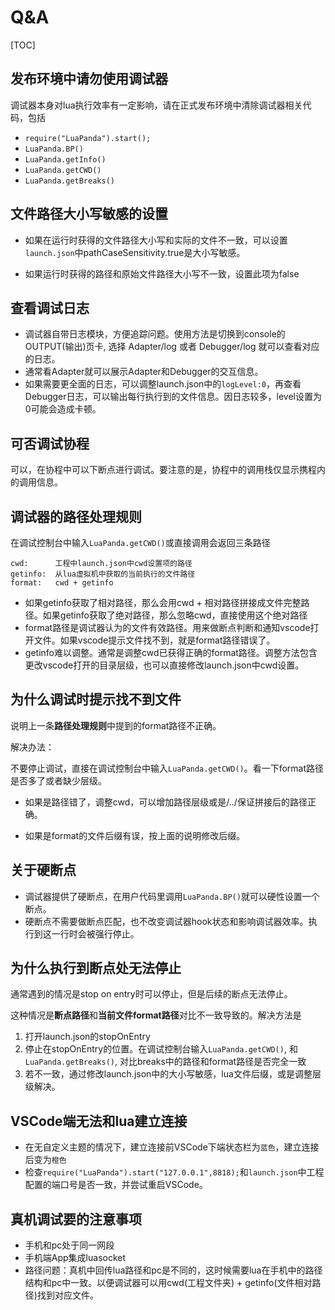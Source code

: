 # Q&A

[TOC]



## 发布环境中请勿使用调试器

调试器本身对lua执行效率有一定影响，请在正式发布环境中清除调试器相关代码，包括

- `require("LuaPanda").start();`
- `LuaPanda.BP()`
- `LuaPanda.getInfo()`
- `LuaPanda.getCWD()`
- `LuaPanda.getBreaks()`



## 文件路径大小写敏感的设置

+ 如果在运行时获得的文件路径大小写和实际的文件不一致，可以设置`launch.json`中pathCaseSensitivity.true是大小写敏感。

+ 如果运行时获得的路径和原始文件路径大小写不一致，设置此项为false



## 查看调试日志

- 调试器自带日志模块，方便追踪问题。使用方法是切换到console的OUTPUT(输出)页卡, 选择 Adapter/log 或者 Debugger/log 就可以查看对应的日志。
- 通常看Adapter就可以展示Adapter和Debugger的交互信息。
- 如果需要更全面的日志，可以调整launch.json中的`logLevel:0`，再查看Debugger日志，可以输出每行执行到的文件信息。因日志较多，level设置为0可能会造成卡顿。



## 可否调试协程

可以，在协程中可以下断点进行调试。要注意的是，协程中的调用栈仅显示携程内的调用信息。



## 调试器的路径处理规则

在调试控制台中输入`LuaPanda.getCWD()`或直接调用会返回三条路径

```
cwd:      工程中launch.json中cwd设置项的路径
getinfo:  从lua虚拟机中获取的当前执行的文件路径
format:   cwd + getinfo
```

- 如果getinfo获取了相对路径，那么会用cwd + 相对路径拼接成文件完整路径。如果getinfo获取了绝对路径，那么忽略cwd，直接使用这个绝对路径
- format路径是调试器认为的文件有效路径。用来做断点判断和通知vscode打开文件。如果vscode提示文件找不到，就是format路径错误了。
- getinfo难以调整。通常是调整cwd已获得正确的format路径。调整方法包含更改vscode打开的目录层级，也可以直接修改launch.json中cwd设置。



## 为什么调试时提示找不到文件

说明上一条**路径处理规则**中提到的format路径不正确。

解决办法：

不要停止调试，直接在调试控制台中输入`LuaPanda.getCWD()`。看一下format路径是否多了或者缺少层级。

+ 如果是路径错了，调整cwd，可以增加路径层级或是/../保证拼接后的路径正确。

+ 如果是format的文件后缀有误，按上面的说明修改后缀。



## 关于硬断点

- 调试器提供了硬断点，在用户代码里调用`LuaPanda.BP()`就可以硬性设置一个断点。
- 硬断点不需要做断点匹配，也不改变调试器hook状态和影响调试器效率。执行到这一行时会被强行停止。



## 为什么执行到断点处无法停止

通常遇到的情况是stop on entry时可以停止，但是后续的断点无法停止。

这种情况是**断点路径**和**当前文件format路径**对比不一致导致的。解决方法是

1. 打开launch.json的stopOnEntry
2. 停止在stopOnEntry的位置。在调试控制台输入`LuaPanda.getCWD()`, 和`LuaPanda.getBreaks()`, 对比breaks中的路径和format路径是否完全一致
3. 若不一致，通过修改launch.json中的大小写敏感，lua文件后缀，或是调整层级解决。



## VSCode端无法和lua建立连接

- 在无自定义主题的情况下，建立连接前VSCode下端状态栏为`蓝色`，建立连接后变为`橙色`
- 检查`require("LuaPanda").start("127.0.0.1",8818);`和`launch.json`中工程配置的端口号是否一致，并尝试重启VSCode。



## 真机调试要的注意事项

- 手机和pc处于同一网段
- 手机端App集成luasocket
- 路径问题：真机中回传lua路径和pc是不同的，这时候需要lua在手机中的路径结构和pc中一致。以便调试器可以用cwd(工程文件夹) + getinfo(文件相对路径)找到对应文件。